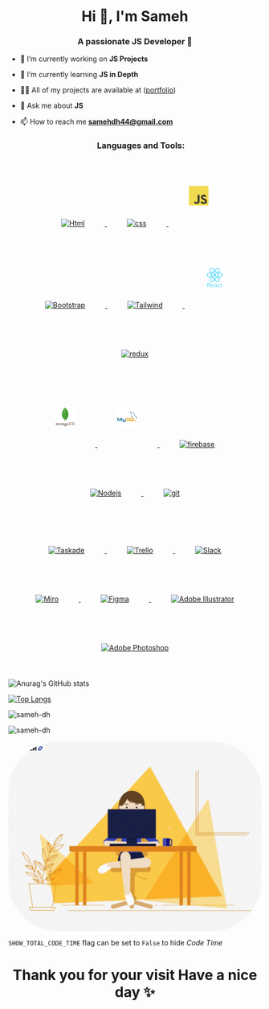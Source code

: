 
<h1 align="center">Hi 👋, I'm Sameh</h1>

<h3 align="center">A passionate JS Developer 🌟</h3>



- 🔭 I’m currently working on **JS Projects**

- 🌱 I’m currently learning **JS in Depth**

- 👨‍💻 All of my projects are available at ([portfolio]())

- 💬 Ask me about **JS**

- 📫 How to reach me **samehdh44@gmail.com**



  <h3 align="center">Languages and Tools:</h3>

##


<!-- Programing Languages -->
  <p align="center" >
<!-- C sharp -->
<!--   <a href="https://www.w3schools.com/cs/" target="_blank" rel="noreferrer"> <img src="https://raw.githubusercontent.com/devicons/devicon/master/icons/csharp/csharp-original.svg" alt="csharp" width="40" height="40" style="margin:40px;"/> </a>  -->

<!-- Html -->
  <a href="https://developer.mozilla.org/en-US/docs/Web/JavaScript" target="_blank" rel="noreferrer"> 
  <img src="https://www.svgrepo.com/show/452228/html-5.svg" alt="Html" title="Html" width="40" height="40" style="margin:40px;"/>
  </a>

  <!-- CSS -->
  <a href="https://developer.mozilla.org/en-US/docs/Web/JavaScript" target="_blank" rel="noreferrer"> 
  <img src="https://www.svgrepo.com/show/452185/css-3.svg" alt="css" title="Css" width="40" height="40" style="margin:40px;"/>
  </a>
    
<!-- Js -->
  <a href="https://developer.mozilla.org/en-US/docs/Web/JavaScript" target="_blank" rel="noreferrer"> 
  <img src="https://raw.githubusercontent.com/devicons/devicon/master/icons/javascript/javascript-original.svg" alt="javascript" title="javascript" width="40" height="40" style="margin:40px;"/>
  </a>
<!-- Ts -->
<!--  <a href="https://www.typescriptlang.org/" target="_blank" rel="noreferrer"> 
 <img src="https://raw.githubusercontent.com/devicons/devicon/master/icons/typescript/typescript-original.svg" alt="typescript" title="Typescript" width="40" height="40" style="margin:40px;"/>
 </a> -->

 <!--Dart -->
 <!-- <a href="https://www.typescriptlang.org/" target="_blank" rel="noreferrer"> 
 <img src="https://www.svgrepo.com/show/353631/dart.svg" alt="Dart" title="Dart" width="40" height="40" style="margin:40px;"/>
 </a>  -->




<!-- Front End And Frameworks -->
 <!-- Bootstrap  -->
  <a href="https://reactjs.org/" target="_blank" rel="noreferrer"> 
  <img src="https://www.svgrepo.com/show/353498/bootstrap.svg" alt="Bootstrap" title="Bootstrap" width="40" height="40" style="margin:40px;"/> 
  </a>

 <!-- Tailwind -->
  <a href="https://reactjs.org/" target="_blank" rel="noreferrer"> 
  <img src="https://www.svgrepo.com/show/374118/tailwind.svg" alt="Tailwind" title="Tailwind" width="40" height="40" style="margin:40px;"/> 
  </a>

<!-- .Net 
 <a  href="https://dotnet.microsoft.com/" target="_blank" rel="noreferrer">
 <img src="https://raw.githubusercontent.com/devicons/devicon/master/icons/dot-net/dot-net-original-wordmark.svg" alt="dotnet" width="40" height="40" /> </a> -->

<!-- Angular 
  <a href="https://angular.io" target="_blank" rel="noreferrer"> 
  <img src="https://angular.io/assets/images/logos/angular/angular.svg" title="Angular" alt="angular" width="40" height="40"/>
  </a>-->

 <!-- React  -->
 
  <a href="https://reactjs.org/" target="_blank" rel="noreferrer"> 
  <img src="https://raw.githubusercontent.com/devicons/devicon/master/icons/react/react-original-wordmark.svg" alt="react" title="react and react-native" width="40" height="40" style="margin:40px;"/> 
  </a>

 <!-- Redux  -->
  <a href="https://reactjs.org/" target="_blank" rel="noreferrer"> 
  <img src="https://www.svgrepo.com/show/452093/redux.svg" alt="redux" title="Redux" width="40" height="40" style="margin:40px;"/> 
  </a>

<!-- Vuejs  -->
 <!-- <a href="https://reactjs.org/" target="_blank" rel="noreferrer"> 
  <img src="https://www.svgrepo.com/show/452130/vue.svg" alt="vuejs" title="vuejs" width="40" height="40" style="margin:40px;"/> 
  </a> -->

  
  <br /> 
  <br />
<!-- Databases -->

<!-- Mongodb -->
  <a href="https://www.mongodb.com/" target="_blank" rel="noreferrer">
  <img src="https://raw.githubusercontent.com/devicons/devicon/master/icons/mongodb/mongodb-original-wordmark.svg" alt="mongodb" title="MongoDb" width="40" height="40" style="margin:40px;"/> 
  </a> 
<!-- mysql  -->
  <a href="https://www.mysql.com/" target="_blank" rel="noreferrer">
  <img src="https://raw.githubusercontent.com/devicons/devicon/master/icons/mysql/mysql-original-wordmark.svg" alt="mysql" title="Mysql" width="40" height="40" style="margin:40px;"/> 
  </a>
<!-- Firebase  -->
  <a href="https://firebase.google.com/" target="_blank" rel="noreferrer">
  <img src="https://www.vectorlogo.zone/logos/firebase/firebase-icon.svg" alt="firebase" title="Firebase" width="40" height="40" style="margin:40px;"/> 
  </a>
<!-- Nodejs  -->
  <a href="https://firebase.google.com/" target="_blank" rel="noreferrer">
  <img src="https://www.svgrepo.com/show/376337/node-js.svg" alt="Nodejs" title="Nodejs" width="40" height="40" style="margin:40px;"/> 
  </a>

<!-- Tools -->
   <!-- Git -->
  <a href="https://git-scm.com/" target="_blank" rel="noreferrer"> 
  <img src="https://www.vectorlogo.zone/logos/git-scm/git-scm-icon.svg" alt="git" title="Git" width="40" height="40" style="margin:40px;"/>
  </a> 
  
  <br /> 
  <br />
  
<!-- Taskade  -->

  <a href="https://firebase.google.com/" target="_blank" rel="noreferrer">
  <img src="https://www.svgrepo.com/show/354436/taskade-icon.svg" alt="Taskade" title="Taskade" width="40" height="40" style="margin:40px;"/> 
  </a>
  <!-- Trello  -->
  
  <a href="https://firebase.google.com/" target="_blank" rel="noreferrer">
  <img src="https://www.svgrepo.com/show/475688/trello-color.svg" alt="Trello" title="Trello" width="40" height="40" style="margin:40px;"/> 
  </a>
  <!-- Slack  -->
  <a href="https://firebase.google.com/" target="_blank" rel="noreferrer">
  <img src="https://www.svgrepo.com/show/452102/slack.svg" alt="Slack" title="Slack" width="40" height="40" style="margin:40px;"/> 
  </a>

 <!-- Miro  -->
    
  <a href="https://firebase.google.com/" target="_blank" rel="noreferrer">
  <img src="https://www.svgrepo.com/show/473728/miro.svg" alt="Miro" title="Miro" width="40" height="40" style="margin:40px;"/> 
  </a>
  
  <!-- Figma  -->
  
  <a href="https://firebase.google.com/" target="_blank" rel="noreferrer">
  <img src="https://www.svgrepo.com/show/452202/figma.svg" alt="Figma" title="Figma" width="40" height="40" style="margin:40px;"/> 
  </a>


  <!-- Adobe Illustrator  -->
  
  <a href="https://firebase.google.com/" target="_blank" rel="noreferrer">
  <img src="https://www.svgrepo.com/show/452147/adobe-illustrator.svg" alt="Adobe Illustrator" title="Adobe Illustrator" width="40" height="40" style="margin:40px;"/> 
  </a>
 
  <!-- Adobe Photoshop -->
    
  <a href="https://firebase.google.com/" target="_blank" rel="noreferrer">
  <img src="https://www.svgrepo.com/show/452149/adobe-photoshop.svg" alt="Adobe Photoshop" title="Adobe Photoshop" width="40" height="40" style="margin:40px;"/> 
  </a>


  </p>
<!--STATS -->


  
![Anurag's GitHub stats](https://github-readme-stats.vercel.app/api?username=sameh-dh&show_icons=true&theme=synthwave)  

[![Top Langs](https://github-readme-stats.vercel.app/api/top-langs/?username=anuraghazra)](https://github.com/sameh-dh/github-readme-stats)

<p align="left"><img  src="https://github-readme-stats.vercel.app/api/top-langs?username=sameh-dh&show_icons=true&locale=en&layout=compact" alt="sameh-dh" /> </p>



<p align="left"> <img src="https://komarev.com/ghpvc/?username=sameh-dh&label=Profile%20views&color=0e75b6&style=flat" alt="sameh-dh" /> </p>
<img src="./icons/giphy.gif" align="center" 
 style="border-radius:100px; width:80vw;" autoplay=true
/>




`SHOW_TOTAL_CODE_TIME`       flag can be set to `False` to hide *Code Time*




<h1 align="center">Thank you for your visit Have a nice day ✨</h1>    
